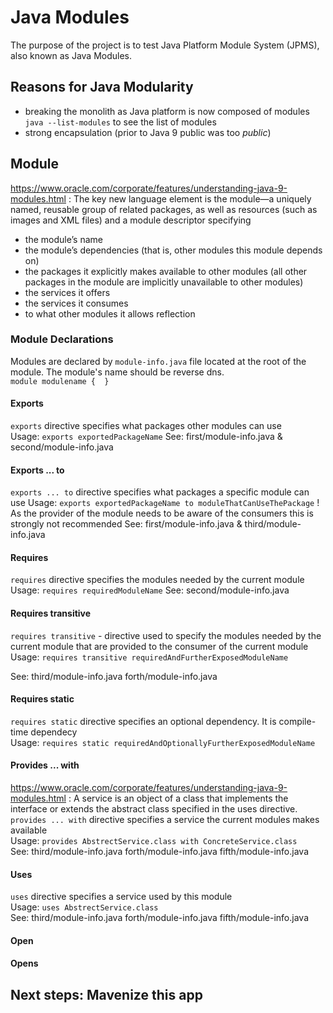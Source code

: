 # Java Modules

The purpose of the project is to test Java Platform Module System (JPMS), also known as Java Modules.

## Reasons for Java Modularity
- breaking the monolith as Java platform is now composed of modules </br>
  `java --list-modules` to see the list of modules
- strong encapsulation (prior to Java 9 public was too _public_)
  
## Module
https://www.oracle.com/corporate/features/understanding-java-9-modules.html :
The key new language element is the module—a uniquely named, reusable group of related packages, as well as resources (such as images and XML files) and a module descriptor specifying

- the module’s name
- the module’s dependencies (that is, other modules this module depends on)
- the packages it explicitly makes available to other modules (all other packages in the module are implicitly unavailable to other modules)
- the services it offers
- the services it consumes
- to what other modules it allows reflection


### Module Declarations

Modules are declared by `module-info.java` file located at the root of the module.
The module's name should be reverse dns. </br>
`module modulename { 
}`
#### Exports
`exports` directive specifies what packages other modules can use </br>
Usage: `exports exportedPackageName`
See: first/module-info.java & second/module-info.java

#### Exports ... to
`exports ... to` directive specifies what packages a specific module can use
Usage: `exports exportedPackageName to moduleThatCanUseThePackage` 
! As the provider of the module needs to be aware of the consumers this is strongly not recommended
See: first/module-info.java & third/module-info.java

#### Requires
`requires` directive specifies the modules needed by the current module  </br>
Usage: `requires requiredModuleName`
See: second/module-info.java 

#### Requires transitive
`requires transitive` - directive used to specify the modules needed by the current module that are provided to the consumer of the current module </br>
Usage: `requires transitive requiredAndFurtherExposedModuleName`

See: third/module-info.java forth/module-info.java

#### Requires static
`requires static` directive specifies an optional dependency. It is compile-time dependecy </br>
Usage: `requires static requiredAndOptionallyFurtherExposedModuleName`

#### Provides ... with
https://www.oracle.com/corporate/features/understanding-java-9-modules.html :
A service is an object of a class that implements the interface or extends the abstract class specified in the uses directive.
`provides ... with` directive specifies a service the current modules makes available </br>
Usage:
`provides AbstrectService.class with ConcreteService.class` </br>
See: third/module-info.java forth/module-info.java fifth/module-info.java

#### Uses
`uses` directive specifies a service used by this module </br>
Usage: `uses AbstrectService.class` </br>
See: third/module-info.java forth/module-info.java fifth/module-info.java

#### Open

#### Opens

## Next steps: Mavenize this app